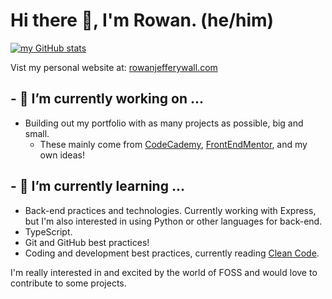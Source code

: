 # Hi there 👋, I'm Rowan. (he/him)
[![my GitHub stats](https://github-readme-stats.vercel.app/api?username=r-jeffery-wall)](https://github.com/anuraghazra/github-readme-stats)

Vist my personal website at: [rowanjefferywall.com](https://rowanjefferywall.com)

## - 🔭 I’m currently working on ...
- Building out my portfolio with as many projects as possible, big and small.
  - These mainly come from [CodeCademy](https://www.codecademy.com/learn), [FrontEndMentor](https://www.frontendmentor.io/home), and my own ideas!
 
## - 🌱 I’m currently learning ...
- Back-end practices and technologies. Currently working with Express, but I'm also interested in using Python or other languages for back-end.
- TypeScript.
- Git and GitHub best practices!
- Coding and development best practices, currently reading [Clean Code](https://www.goodreads.com/book/show/3735293-clean-code).

I'm really interested in and excited by the world of FOSS and would love to contribute to some projects.

<!--
**r-jeffery-wall/r-jeffery-wall** is a ✨ _special_ ✨ repository because its `README.md` (this file) appears on your GitHub profile.

Here are some ideas to get you started:

- 🔭 I’m currently working on ...
- 🌱 I’m currently learning ...
- 👯 I’m looking to collaborate on ...
- 🤔 I’m looking for help with ...
- 💬 Ask me about ...
- 📫 How to reach me: ...
- 😄 Pronouns: ...
- ⚡ Fun fact: ...
-->
